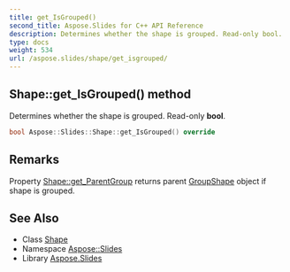 ```yaml
---
title: get_IsGrouped()
second_title: Aspose.Slides for C++ API Reference
description: Determines whether the shape is grouped. Read-only bool.
type: docs
weight: 534
url: /aspose.slides/shape/get_isgrouped/
---
```

## Shape::get_IsGrouped() method


Determines whether the shape is grouped. Read-only **bool**.

```cpp
bool Aspose::Slides::Shape::get_IsGrouped() override
```

## Remarks


Property [Shape::get_ParentGroup](../get_parentgroup/) returns parent [GroupShape](../../groupshape/) object if shape is grouped. 
## See Also

* Class [Shape](../)
* Namespace [Aspose::Slides](../../)
* Library [Aspose.Slides](../../../)